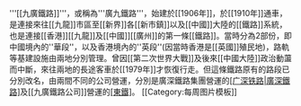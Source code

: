 '''[[九廣鐵路]]'''，或稱為'''廣九鐵路'''，始建於[[1906年]]，於[[1910年]]通車，是連接來往[[九龍]]市區至[[新界]]各[[新市鎮]]以及[[中國]]大陸的[[鐵路]]系統，也是連接[[香港]][[九龍]]及[[中國]][[廣州]]的第一條[[鐵路]]。當時分為2部份，即中國境內的''華段''，以及香港境內的''英段''(因當時香港是[[英國]]殖民地)，路軌等基建設施由兩地分別管理。曾因[[第二次世界大戰]]及後來[[中國大陸]]政治動蘯而中斷，來往兩地的長途客車於[[1979年]]才恢復行走。但這條鐵路原有的路段已分別改名，由兩間不同的公司營運，分別是廣深鐵路集團營運的[[广深铁路|廣深鐵路]](原華段)及[[九廣鐵路公司]]營運的[[東鐵]](原英段)。
<noinclude>[[Category:每周图片模板]]</noinclude>
